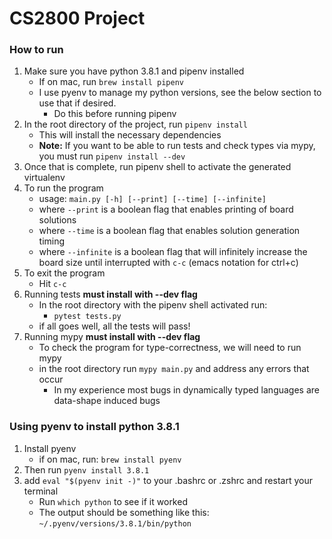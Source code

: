 # CS2800 Project

### How to run
1. Make sure you have python 3.8.1 and pipenv installed
    - If on mac, run `brew install pipenv`
    - I use pyenv to manage my python versions, see the below section to use that if desired.
        - Do this before running pipenv
2. In the root directory of the project, run `pipenv install`
    - This will install the necessary dependencies
    - **Note:** If you want to be able to run tests and check types via mypy, you must run `pipenv install --dev`
3. Once that is complete, run pipenv shell to activate the generated virtualenv
4. To run the program
    - usage: `main.py [-h] [--print] [--time] [--infinite]`
    - where `--print` is a boolean flag that enables printing of board solutions
    - where `--time` is a boolean flag that enables solution generation timing
    - where `--infinite` is a boolean flag that will infinitely increase the board size until interrupted with `c-c` (emacs notation for ctrl+c)
5. To exit the program
    - Hit `c-c`
6. Running tests **must install with --dev flag**
    - In the root directory with the pipenv shell activated run:
        - `pytest tests.py`
    - if all goes well, all the tests will pass!
7. Running mypy **must install with --dev flag**
    - To check the program for type-correctness, we will need to run mypy
    - in the root directory run `mypy main.py` and address any errors that occur
        - In my experience most bugs in dynamically typed languages are data-shape induced bugs

### Using pyenv to install python 3.8.1
1. Install pyenv
    - if on mac, run: `brew install pyenv`
2. Then run `pyenv install 3.8.1`
3. add `eval "$(pyenv init -)"` to your .bashrc or .zshrc and restart your terminal
    - Run `which python` to see if it worked
    - The output should be something like this: `~/.pyenv/versions/3.8.1/bin/python`
